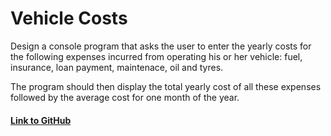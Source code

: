 # Vehicle Costs

Design a console program that asks the user to enter the yearly costs for the following expenses incurred from operating his or her vehicle: fuel, insurance, loan payment, maintenace, oil and tyres.

The program should then display the total yearly cost of all these expenses followed by the average cost for one month of the year.

#### [Link to GitHub](https://github.com/lendoo73/C-Sharp/tree/master/Exercises/Km_Mile_Converter/Vehicle_Costs)
